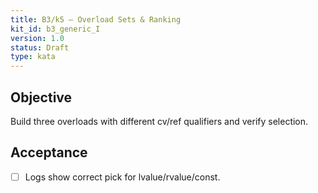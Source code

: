 ```yaml
---
title: B3/k5 — Overload Sets & Ranking
kit_id: b3_generic_I
version: 1.0
status: Draft
type: kata
---
```

## Objective
Build three overloads with different cv/ref qualifiers and verify selection.
## Acceptance
- [ ] Logs show correct pick for lvalue/rvalue/const.